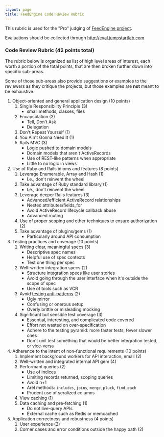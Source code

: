 ```yaml
---
layout: page
title: FeedEngine Code Review Rubric
---
```



This rubric is used for the "Pro" judging of [FeedEngine project](http://tutorials.jumpstartlab.com/projects/feed_engine.html).

Evaluations should be collected through http://eval.jumpstartlab.com

### Code Review Rubric (42 points total)

<div class="note">
  <p>The rubric below is organized as list of high level areas of interest, each worth a portion of the total points, that are then broken further down into specific sub-areas.</p>
  <p>Some of those sub-areas also provide suggestions or examples to the reviewers as they critique the projects, but those examples are <strong>not</strong> meant to be exhaustive.</p>
</div>

1. Object-oriented and general application design (10 points)
    1. Single Responsibility Principle (3)
        * small methods, classes, files
    2. Encapsulation (2)
        * Tell, Don't Ask
        * Delegation
    3. Don't Repeat Yourself (1)
    4. You Ain't Gonna Need It (1)
    5. Rails MVC (3)
        * Logic pushed to domain models
        * Domain models that aren't ActiveRecords
        * Use of REST-like patterns when appropriate
        * Little to no logic in views
2. Use of Ruby and Rails idioms and features (8 points)
    1. Leverage Enumerable, Array and Hash (1)
        * I.e., don't reinvent the wheel
    2. Take advantage of Ruby standard library (1)
        * I.e., don't reinvent the wheel
    3. Leverage deeper Rails features (3)
        * Advanced/efficient ActiveRecord relationships
        * Nested attributes/fields_for
        * Avoid ActiveRecord lifecycle callback abuse
        * Advanced routing
    4. Use of proper scoping and other techniques to ensure authorization (2)
    5. Take advantage of plugins/gems (1)
        * Particularly around API consumption
3. Testing practices and coverage (10 points)
    1. Writing clear, meaningful specs (3)
        * Descriptive spec names
        * Helpful use of spec contexts
        * Test one thing per spec
    2. Well-written integration specs (2)
        * Structure integration specs like user stories
        * Avoid going through the user interface when it's outside the scope of spec
        * Use of tools such as VCR
    3. Avoid [testing anti-patterns](http://blog.james-carr.org/2006/11/03/tdd-anti-patterns/) (2)
        * Ugly mirror
        * Confusing or onerous setup
        * Overly brittle or misleading mocking
    4. Significant but sensible test coverage (3)
        * Essential, interesting, and complicated code covered
        * Effort not wasted on over-specification
        * Adhere to the testing pyramid: more faster tests, fewer slower ones
        * Don't unit test something that would be better integration tested, or vice-versa
4. Adherence to the intent of non-functional requirements (10 points)
    1. Implement background workers for API interaction, email (2)
    2. Well-written and integrated internal API gem (4)
    3. Performant queries (2)
        * Use of indices
        * Limiting records returned, scoping queries
        * Avoid n+1
        * Arel methods: `includes`, `joins`, `merge`, `pluck`, `find_each`
        * Prudent use of seralized columns
    4. View caching (1)
    5. Data caching and pre-fetching (1)
        * Do not live-query APIs
        * External cache such as Redis or memcached
5. Application correctness and robustness (4 points)
    1. User experience (2)
    2. Corner cases and error conditions outside the happy path (2)

